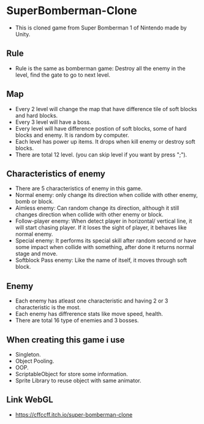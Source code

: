 # SuperBomberman-Clone 
- This is cloned game from Super Bomberman 1 of Nintendo made by Unity.
## Rule 
- Rule is the same as bomberman game: Destroy all the enemy in the level, find the gate to go to next level.
## Map 
- Every 2 level will change the map that have difference tile of soft blocks and hard blocks.
- Every 3 level will have a boss.
- Every level will have difference postion of soft blocks, some of hard blocks and enemy. It is random by computer.
- Each level has power up items. It drops when kill enemy or destroy soft blocks.
- There are total 12 level. (you can skip level if you want by press ";").
## Characteristics of enemy
- There are 5 characteristics of enemy in this game.
- Normal enemy: only change its direction when collide with other enemy, bomb or block.
- Aimless enemy: Can random change its direction, although it still changes direction when collide with other enemy or block.
- Follow-player enemy: When detect player in horizontal/ vertical line, it will start chasing player. If it loses the sight of player, it behaves like normal enemy.
- Special enemy: It performs its special skill after random second or have some impact when collide with something, after done it returns normal stage and move.
- Softblock Pass enemy: Like the name of itself, it moves through soft block.
## Enemy
- Each enemy has atleast one characteristic and having 2 or 3 characteristic is the most.
- Each enemy has diffrerence stats like move speed, health.
- There are total 16 type of enemies and 3 bosses.
## When creating this game i use
- Singleton.
- Object Pooling.
- OOP.
- ScriptableObject for store some information.
- Sprite Library to reuse object with same animator.
## Link WebGL
- https://cffccff.itch.io/super-bomberman-clone
